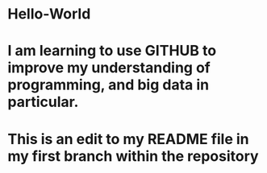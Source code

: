 # Hello-World

# I am learning to use GITHUB to improve my understanding of programming, and big data in particular.  

# This is an edit to my README file in my first branch within the repository
